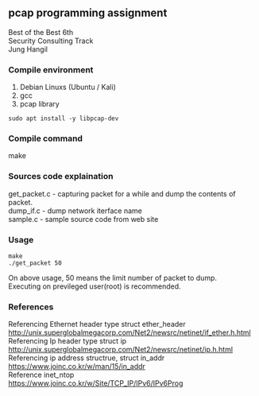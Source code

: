 ## pcap programming assignment

Best of the Best 6th    
Security Consulting Track    
Jung Hangil

### Compile environment

1. Debian Linuxs (Ubuntu / Kali)
2. gcc
3. pcap library
```
sudo apt install -y libpcap-dev
```

### Compile command

make

### Sources code explaination

get_packet.c - capturing packet for a while and dump the contents of packet.    
dump_if.c - dump network iterface name    
sample.c - sample source code from web site


### Usage
```
make
./get_packet 50
```

On above usage, 50 means the limit number of packet to dump.    
Executing on previleged user(root) is recommended.


### References

Referencing Ethernet header type struct ether_header    
http://unix.superglobalmegacorp.com/Net2/newsrc/netinet/if_ether.h.html    
Referencing Ip header type struct ip     
http://unix.superglobalmegacorp.com/Net2/newsrc/netinet/ip.h.html     
Referencing ip address structrue, struct in_addr    
https://www.joinc.co.kr/w/man/15/in_addr    
Reference inet_ntop    
https://www.joinc.co.kr/w/Site/TCP_IP/IPv6/IPv6Prog    


